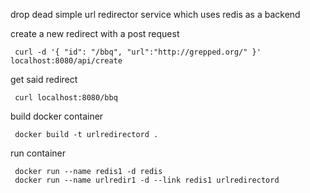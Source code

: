 
drop dead simple url redirector service which uses redis as a backend

create a new redirect with a post request

     curl -d '{ "id": "/bbq", "url":"http://grepped.org/" }' localhost:8080/api/create

get said redirect

     curl localhost:8080/bbq

build docker container

     docker build -t urlredirectord .


run container

     docker run --name redis1 -d redis
     docker run --name urlredir1 -d --link redis1 urlredirectord

